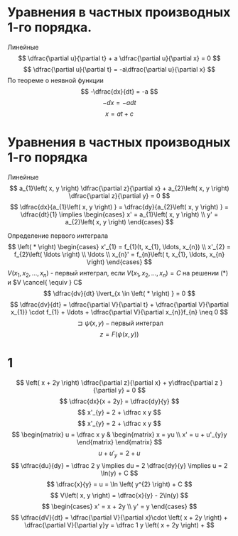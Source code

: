 # Уравнения в частных производных 1-го порядка.
Линейные
$$
\dfrac{\partial u}{\partial t} + a \dfrac{\partial u}{\partial x} = 0
$$
$$
\dfrac{\partial u}{\partial t} = -a\dfrac{\partial u}{\partial x}
$$
По теореме о неявной функции
$$
-\dfrac{dx}{dt} = -a
$$
$$
-dx = -adt
$$
$$
x = at + c
$$



# Уравнения в частных производных 1-го порядка
Линейные
$$
a_{1}\left( x, y \right) \dfrac{\partial z}{\partial x} + a_{2}\left( x, y \right) \dfrac{\partial z}{\partial y} = 0
$$$$
\dfrac{dx}{a_{1}\left( x, y \right) } = \dfrac{dy}{a_{2}\left( x, y \right) } = \dfrac{dt}{1} \implies \begin{cases}
x' = a_{1}\left( x, y \right)  \\
y' = a_{2}\left( x, y \right)
\end{cases}
$$

Определение первого интеграла
$$
\left( * \right) \begin{cases}
x'_{1} = f_{1}(t, x_{1}, \ldots, x_{n}) \\
x'_{2} = f_{2}\left( \ldots \right)  \\
\ldots \\
x_{n}' = f_{n}\left( t, x_{1}, \ldots, x_{n} \right) 
\end{cases}
$$
$V\left( x_{1}, x_{2}, \ldots, x_{n} \right)$ - первый интеграл, если $V\left( x_{1}, x_{2}, \ldots, x_{n} \right) = C$ на решении $\left( * \right)$ и $V \cancel{ \equiv } C$
$$
\dfrac{dv}{dt} \lvert_{x \in \left( * \right) } = 0
$$
$$
\dfrac{dv}{dt} = \dfrac{\partial V}{\partial t} + \dfrac{\partial V}{\partial x_{1}} \cdot f_{1} + \ldots + \dfrac{\partial V}{\partial x_{n}}f_{n} \neq 0
$$
$$
\sqsupset \psi \left( x, y \right) - \text{первый интеграл}
$$
$$
z = F\left( \psi \left( x, y \right)  \right)
$$

# 1
$$
\left( x + 2y \right) \dfrac{\partial z}{\partial x} + y\dfrac{\partial z }{\partial y} = 0
$$
$$
\dfrac{dx}{x + 2y} = \dfrac{dy}{y}
$$
$$
x'_{y} = 2 + \dfrac x y
$$
$$
x'_{y} = 2 + \dfrac x y
$$
$$
\begin{matrix}
u = \dfrac x y & \begin{matrix}
x = yu \\
x' = u + u'_{y}y
\end{matrix}
\end{matrix}
$$
$$
u + u'_{y} = 2 + u
$$
$$
\dfrac{du}{dy} = \dfrac 2 y \implies du = 2 \dfrac{dy}{y} \implies u = 2 \ln(y) + C
$$
$$
\dfrac{x}{y} = u = \ln \left( y^{2} \right) + C
$$
$$
V\left( x, y \right) = \dfrac{x}{y} - 2\ln(y)
$$
$$
\begin{cases}
x' = x + 2y \\
y' = y
\end{cases}
$$
$$
\dfrac{dV}{dt} = \dfrac{\partial V}{\partial x}\cdot \left( x + 2y \right) + \dfrac{\partial V}{\partial y}y = \dfrac 1 y \left( x + 2y \right) + 
$$